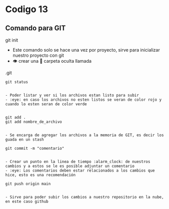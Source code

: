 # Codigo 13

## Comando para GIT


git init

- Este comando solo se hace una vez por proyecto, sirve para inicializar nuestro proyecto con git
- :eye: crear una :file_folder: carpeta oculta llamada 

.git

```
git status


- Poder listar y ver si los archivos estan listo para subir
- :eye: en caso los archivos no esten listos se veran de color rojo y cuando lo esten seran de color verde


git add .
git add nombre_de_archivo


- Se encarga de agregar los archivos a la memoria de GIT, es decir los guada en un stash

git commit -m "comentario"


- Crear un punto en la linea de tiempo :alarm_clock: de nuestros cambios y a estos se le es posible adjuntar un comentario
- :eye: Los comentarios deben estar relacionados a los cambios que hice, esto es una recomendación

git push origin main


- Sirve para poder subir los cambios a nuestro repositorio en la nube, en este caso github
```
